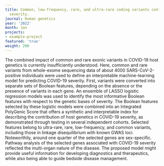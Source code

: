 ```yaml
---
title: Common, low-frequency, rare, and ultra-rare coding variants contribute to COVID-19
  severity.
journal: Human genetics
year: '2022'
month: Jan
projects:
- example-project
featured: 'true'
weight: 200
---
```


The combined impact of common and rare exonic variants in COVID-19 host genetics is currently insufficiently understood. Here, common and rare variants from whole-exome sequencing data of about 4000 SARS-CoV-2-positive individuals were used to define an interpretable machine-learning model for predicting COVID-19 severity. First, variants were converted into separate sets of Boolean features, depending on the absence or the presence of variants in each gene. An ensemble of LASSO logistic regression models was used to identify the most informative Boolean features with respect to the genetic bases of severity. The Boolean features selected by these logistic models were combined into an Integrated PolyGenic Score that offers a synthetic and interpretable index for describing the contribution of host genetics in COVID-19 severity, as demonstrated through testing in several independent cohorts. Selected features belong to ultra-rare, rare, low-frequency, and common variants, including those in linkage disequilibrium with known GWAS loci. Noteworthily, around one quarter of the selected genes are sex-specific. Pathway analysis of the selected genes associated with COVID-19 severity reflected the multi-organ nature of the disease. The proposed model might provide useful information for developing diagnostics and therapeutics, while also being able to guide bedside disease management.